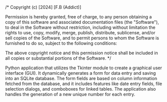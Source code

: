 /* Copyright (c) [2024] [F.B (Addict)]

Permission is hereby granted, free of charge, to any person obtaining a copy of this software and associated documentation files (the "Software"), to deal in the Software without restriction, including without limitation the rights to use, copy, modify, merge, publish, distribute, sublicense, and/or sell copies of the Software, and to permit persons to whom the Software is furnished to do so, subject to the following conditions:

The above copyright notice and this permission notice shall be included in all copies or substantial portions of the Software. */

Python application that utilizes the Tkinter module to create a graphical user interface (GUI). It dynamically generates a form for data entry and saving into an SQLite database. The form fields are based on column information fetched from the database, and it includes features like date entry fields, file selection dialogs, and comboboxes for linked tables. The application also handles the generation of a new unique number for each entry.
